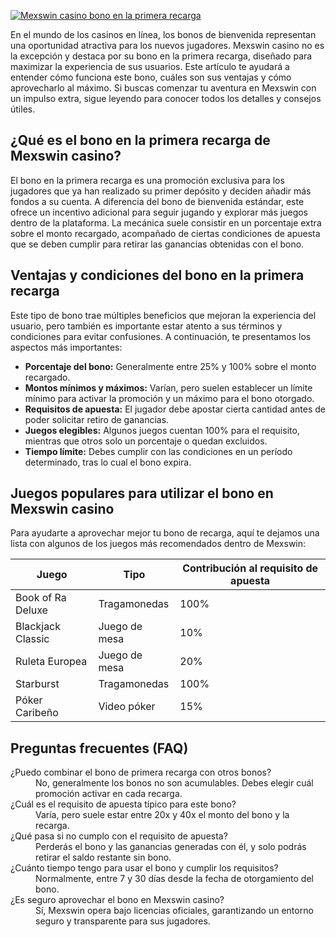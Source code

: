 [![Mexswin casino bono en la primera recarga](https://123-caf.pages.dev/gitsignup.png)](https://vrmoo.ru/Bt82HjjY)

<p>En el mundo de los casinos en línea, los bonos de bienvenida representan una oportunidad atractiva para los nuevos jugadores. Mexswin casino no es la excepción y destaca por su bono en la primera recarga, diseñado para maximizar la experiencia de sus usuarios. Este artículo te ayudará a entender cómo funciona este bono, cuáles son sus ventajas y cómo aprovecharlo al máximo. Si buscas comenzar tu aventura en Mexswin con un impulso extra, sigue leyendo para conocer todos los detalles y consejos útiles.</p>  <h2>¿Qué es el bono en la primera recarga de Mexswin casino?</h2> <p>El bono en la primera recarga es una promoción exclusiva para los jugadores que ya han realizado su primer depósito y deciden añadir más fondos a su cuenta. A diferencia del bono de bienvenida estándar, este ofrece un incentivo adicional para seguir jugando y explorar más juegos dentro de la plataforma. La mecánica suele consistir en un porcentaje extra sobre el monto recargado, acompañado de ciertas condiciones de apuesta que se deben cumplir para retirar las ganancias obtenidas con el bono.</p>  <h2>Ventajas y condiciones del bono en la primera recarga</h2> <p>Este tipo de bono trae múltiples beneficios que mejoran la experiencia del usuario, pero también es importante estar atento a sus términos y condiciones para evitar confusiones. A continuación, te presentamos los aspectos más importantes:</p> <ul>   <li><strong>Porcentaje del bono:</strong> Generalmente entre 25% y 100% sobre el monto recargado.</li>   <li><strong>Montos mínimos y máximos:</strong> Varían, pero suelen establecer un límite mínimo para activar la promoción y un máximo para el bono otorgado.</li>   <li><strong>Requisitos de apuesta:</strong> El jugador debe apostar cierta cantidad antes de poder solicitar retiro de ganancias.</li>   <li><strong>Juegos elegibles:</strong> Algunos juegos cuentan 100% para el requisito, mientras que otros solo un porcentaje o quedan excluidos.</li>   <li><strong>Tiempo límite:</strong> Debes cumplir con las condiciones en un período determinado, tras lo cual el bono expira.</li> </ul>  <h2>Juegos populares para utilizar el bono en Mexswin casino</h2> <p>Para ayudarte a aprovechar mejor tu bono de recarga, aquí te dejamos una lista con algunos de los juegos más recomendados dentro de Mexswin:</p> <table>   <thead>     <tr>       <th>Juego</th>       <th>Tipo</th>       <th>Contribución al requisito de apuesta</th>     </tr>   </thead>   <tbody>     <tr>       <td>Book of Ra Deluxe</td>       <td>Tragamonedas</td>       <td>100%</td>     </tr>     <tr>       <td>Blackjack Classic</td>       <td>Juego de mesa</td>       <td>10%</td>     </tr>     <tr>       <td>Ruleta Europea</td>       <td>Juego de mesa</td>       <td>20%</td>     </tr>     <tr>       <td>Starburst</td>       <td>Tragamonedas</td>       <td>100%</td>     </tr>     <tr>       <td>Póker Caribeño</td>       <td>Video póker</td>       <td>15%</td>     </tr>   </tbody> </table>  <h2>Preguntas frecuentes (FAQ)</h2> <dl>   <dt>¿Puedo combinar el bono de primera recarga con otros bonos?</dt>   <dd>No, generalmente los bonos no son acumulables. Debes elegir cuál promoción activar en cada recarga.</dd>    <dt>¿Cuál es el requisito de apuesta típico para este bono?</dt>   <dd>Varía, pero suele estar entre 20x y 40x el monto del bono y la recarga.</dd>    <dt>¿Qué pasa si no cumplo con el requisito de apuesta?</dt>   <dd>Perderás el bono y las ganancias generadas con él, y solo podrás retirar el saldo restante sin bono.</dd>    <dt>¿Cuánto tiempo tengo para usar el bono y cumplir los requisitos?</dt>   <dd>Normalmente, entre 7 y 30 días desde la fecha de otorgamiento del bono.</dd>    <dt>¿Es seguro aprovechar el bono en Mexswin casino?</dt>   <dd>Sí, Mexswin opera bajo licencias oficiales, garantizando un entorno seguro y transparente para sus jugadores.</dd> </dl>